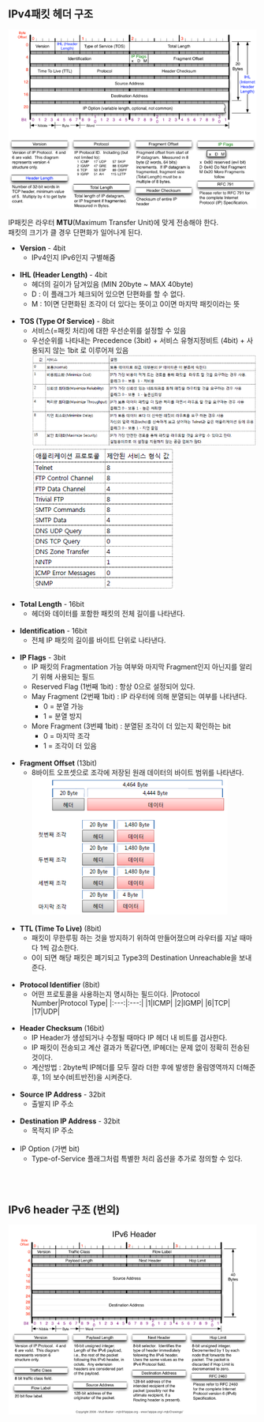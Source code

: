 ## IPv4패킷 헤더 구조
![ip패킷구조](/images/TIL/CS-Network/ipv4-header.png)

IP패킷은 라우터 **MTU**(Maximum Transfer Unit)에 맞게 전송해야 한다.  
패킷의 크기가 클 경우 단편화가 일어나게 된다.  


- **Version** - 4bit
  - IPv4인지 IPv6인지 구별해줌
<br><br>
- **IHL (Header Length)** - 4bit
  - 헤더의 길이가 담겨있음 (MIN 20byte ~ MAX 40byte)
  - D : 이 플래그가 체크되어 있으면 단편화를 할 수 없다.
  - M : 1이면 단편화된 조각이 더 있다는 뜻이고 0이면 마지막 패킷이라는 뜻
<br><br>
- **TOS (Type Of Service)** - 8bit
  - 서비스(=패킷 처리)에 대한 우선순위를 설정할 수 있음
  - 우선순위를 나타내는 Precedence (3bit) + 서비스 유형지정비트 (4bit) + 사용되지 않는 1bit 로 이루어져 있음
![tos](/images/TIL/CS-Network/tos.png)  
![tos-2](/images/TIL/CS-Network/tos-2.png)
<br><br>
- **Total Length** - 16bit
  - 헤더와 데이터를 포함한 패킷의 전체 길이를 나타낸다.
<br><br>
- **Identification** - 16bit
  - 전체 IP 패킷의 길이를 바이트 단위로 나타낸다.
<br><br>
- **IP Flags** - 3bit
  - IP 패킷의 Fragmentation 가능 여부와 마지막 Fragment인지 아닌지를 알리기 위해 사용되는 필드
  - Reserved Flag (1번째 1bit) : 항상 0으로 설정되어 있다.
  - May Fragment (2번째 1bit) : IP 라우터에 의해 분열되는 여부를 나타낸다.
    - 0 = 분열 가능
    - 1 = 분열 방지
  - More Fragment (3번쨰 1bit) : 분열된 조각이 더 있는지 확인하는 bit
    - 0 = 마지막 조각
    - 1 = 조각이 더 있음
<br><br>
- **Fragment Offset** (13bit)
  - 8바이트 오프셋으로 조각에 저장된 원래 데이터의 바이트 범위를 나타낸다.  
![fregmentation](/images/TIL/CS-Network/fregmentation.png)
<br><br>
- **TTL (Time To Live)** (8bit)
  - 패킷이 무한루핑 하는 것을 방지하기 위하여 만들어졌으며 라우터를 지날 때마다 1씩 감소한다.
  - 0이 되면 해당 패킷은 폐기되고 Type3의 Destination Unreachable을 보내준다.
<br><br>
- **Protocol Identifier** (8bit)
  - 어떤 프로토콜을 사용하는지 명시하는 필드이다.
|Protocol Number|Protocol Type|
|:---:|:---:|
|1|ICMP|
|2|IGMP|
|6|TCP|
|17|UDP|
<br><br>
- **Header Checksum** (16bit)
  - IP Header가 생성되거나 수정될 때마다 IP 헤더 내 비트를 검사한다.
  - IP 패킷이 전송되고 계산 결과가 똑같다면, IP헤더는 문제 없이 정확히 전송된 것이다.
  - 계산방법 : 2byte씩 IP헤더를 모두 잘라 더한 후에 발생한 올림영역까지 더해준 후, 1의 보수(비트반전)을 시켜준다.
<br><br>
- **Source IP Address** - 32bit
  - 출발지 IP 주소
<br><br>
- **Destination IP Address** - 32bit
  - 목적지 IP 주소
<br><br>
- IP Option (가변 bit)
  - Type-of-Service 플래그처럼 특별한 처리 옵션을 추가로 정의할 수 있다.


<br><br>

## IPv6 header 구조 (번외)
![ipv6](/images/TIL/CS-Network/ipv6.png)
